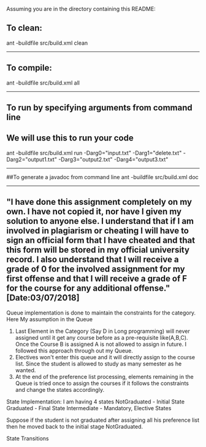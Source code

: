 Assuming you are in the directory containing this README:

## To clean:
ant -buildfile src/build.xml clean

-----------------------------------------------------------------------
## To compile:
ant -buildfile src/build.xml all

-----------------------------------------------------------------------
## To run by specifying arguments from command line
## We will use this to run your code
ant -buildfile src/build.xml run -Darg0="input.txt" -Darg1="delete.txt" -Darg2="output1.txt" -Darg3="output2.txt" -Darg4="output3.txt"

-----------------------------------------------------------------------
##To generate a javadoc from command line
ant -buildfile src/build.xml doc

-----------------------------------------------------------------------
"I have done this assignment completely on my own. I have not copied
 it, nor have I given my solution to anyone else. I understand that if
 I am involved in plagiarism or cheating I will have to sign an
 official form that I have cheated and that this form will be stored in
 my official university record. I also understand that I will receive a
 grade of 0 for the involved assignment for my first offense and that I
 will receive a grade of F for the course for any additional
 offense."
 [Date:03/07/2018]
------------------------------------------------------------------------
Queue implementation is done to maintain the constraints for the category.
Here My assumption in the Queue
1) Last Element in the Category (Say D in Long programming) will never assigned until it get any course before as a 
pre-requisite like(A,B,C). Once the Course B is assigned A is not allowed to assign in future. I followed this approach
through out my Queue.
2) Electives won't enter this queue and it will directly assign to the course list. Since the student is allowed to study
as many semester as he wanted. 
3) At the end of the preference list processing, elements remaining in the Queue is tried once to assign the courses if it
follows the constraints and change the states accordingly.


State Implementation:
I am having 4 states
NotGraduated - Initial State
Graduated - Final State
Intermediate - Mandatory, Elective States

Suppose if the student is not graduated after assigning all his preference list then he moved back to the initial stage 
NotGraduated.

State Transitions        